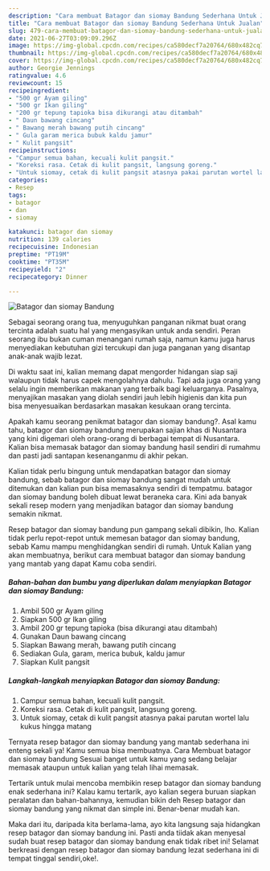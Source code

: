 ```yaml
---
description: "Cara membuat Batagor dan siomay Bandung Sederhana Untuk Jualan"
title: "Cara membuat Batagor dan siomay Bandung Sederhana Untuk Jualan"
slug: 479-cara-membuat-batagor-dan-siomay-bandung-sederhana-untuk-jualan
date: 2021-06-27T03:09:09.296Z
image: https://img-global.cpcdn.com/recipes/ca580decf7a20764/680x482cq70/batagor-dan-siomay-bandung-foto-resep-utama.jpg
thumbnail: https://img-global.cpcdn.com/recipes/ca580decf7a20764/680x482cq70/batagor-dan-siomay-bandung-foto-resep-utama.jpg
cover: https://img-global.cpcdn.com/recipes/ca580decf7a20764/680x482cq70/batagor-dan-siomay-bandung-foto-resep-utama.jpg
author: Georgie Jennings
ratingvalue: 4.6
reviewcount: 15
recipeingredient:
- "500 gr Ayam giling"
- "500 gr Ikan giling"
- "200 gr tepung tapioka bisa dikurangi atau ditambah"
- " Daun bawang cincang"
- " Bawang merah bawang putih cincang"
- " Gula garam merica bubuk kaldu jamur"
- " Kulit pangsit"
recipeinstructions:
- "Campur semua bahan, kecuali kulit pangsit."
- "Koreksi rasa. Cetak di kulit pangsit, langsung goreng."
- "Untuk siomay, cetak di kulit pangsit atasnya pakai parutan wortel lalu kukus hingga matang"
categories:
- Resep
tags:
- batagor
- dan
- siomay

katakunci: batagor dan siomay 
nutrition: 139 calories
recipecuisine: Indonesian
preptime: "PT19M"
cooktime: "PT35M"
recipeyield: "2"
recipecategory: Dinner

---
```



![Batagor dan siomay Bandung](https://img-global.cpcdn.com/recipes/ca580decf7a20764/680x482cq70/batagor-dan-siomay-bandung-foto-resep-utama.jpg)

Sebagai seorang orang tua, menyuguhkan panganan nikmat buat orang tercinta adalah suatu hal yang mengasyikan untuk anda sendiri. Peran seorang ibu bukan cuman menangani rumah saja, namun kamu juga harus menyediakan kebutuhan gizi tercukupi dan juga panganan yang disantap anak-anak wajib lezat.

Di waktu  saat ini, kalian memang dapat mengorder hidangan siap saji walaupun tidak harus capek mengolahnya dahulu. Tapi ada juga orang yang selalu ingin memberikan makanan yang terbaik bagi keluarganya. Pasalnya, menyajikan masakan yang diolah sendiri jauh lebih higienis dan kita pun bisa menyesuaikan berdasarkan masakan kesukaan orang tercinta. 



Apakah kamu seorang penikmat batagor dan siomay bandung?. Asal kamu tahu, batagor dan siomay bandung merupakan sajian khas di Nusantara yang kini digemari oleh orang-orang di berbagai tempat di Nusantara. Kalian bisa memasak batagor dan siomay bandung hasil sendiri di rumahmu dan pasti jadi santapan kesenanganmu di akhir pekan.

Kalian tidak perlu bingung untuk mendapatkan batagor dan siomay bandung, sebab batagor dan siomay bandung sangat mudah untuk ditemukan dan kalian pun bisa memasaknya sendiri di tempatmu. batagor dan siomay bandung boleh dibuat lewat beraneka cara. Kini ada banyak sekali resep modern yang menjadikan batagor dan siomay bandung semakin nikmat.

Resep batagor dan siomay bandung pun gampang sekali dibikin, lho. Kalian tidak perlu repot-repot untuk memesan batagor dan siomay bandung, sebab Kamu mampu menghidangkan sendiri di rumah. Untuk Kalian yang akan membuatnya, berikut cara membuat batagor dan siomay bandung yang mantab yang dapat Kamu coba sendiri.

<!--inarticleads1-->

##### Bahan-bahan dan bumbu yang diperlukan dalam menyiapkan Batagor dan siomay Bandung:

1. Ambil 500 gr Ayam giling
1. Siapkan 500 gr Ikan giling
1. Ambil 200 gr tepung tapioka (bisa dikurangi atau ditambah)
1. Gunakan  Daun bawang cincang
1. Siapkan  Bawang merah, bawang putih cincang
1. Sediakan  Gula, garam, merica bubuk, kaldu jamur
1. Siapkan  Kulit pangsit




<!--inarticleads2-->

##### Langkah-langkah menyiapkan Batagor dan siomay Bandung:

1. Campur semua bahan, kecuali kulit pangsit.
1. Koreksi rasa. Cetak di kulit pangsit, langsung goreng.
1. Untuk siomay, cetak di kulit pangsit atasnya pakai parutan wortel lalu kukus hingga matang




Ternyata resep batagor dan siomay bandung yang mantab sederhana ini enteng sekali ya! Kamu semua bisa membuatnya. Cara Membuat batagor dan siomay bandung Sesuai banget untuk kamu yang sedang belajar memasak ataupun untuk kalian yang telah lihai memasak.

Tertarik untuk mulai mencoba membikin resep batagor dan siomay bandung enak sederhana ini? Kalau kamu tertarik, ayo kalian segera buruan siapkan peralatan dan bahan-bahannya, kemudian bikin deh Resep batagor dan siomay bandung yang nikmat dan simple ini. Benar-benar mudah kan. 

Maka dari itu, daripada kita berlama-lama, ayo kita langsung saja hidangkan resep batagor dan siomay bandung ini. Pasti anda tiidak akan menyesal sudah buat resep batagor dan siomay bandung enak tidak ribet ini! Selamat berkreasi dengan resep batagor dan siomay bandung lezat sederhana ini di tempat tinggal sendiri,oke!.


